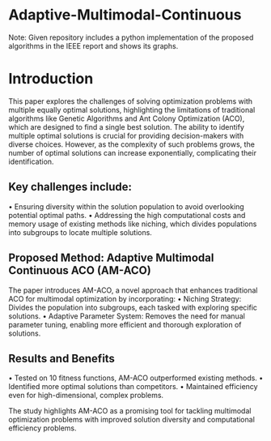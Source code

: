 # Adaptive-Multimodal-Continuous

Note: Given repository includes a python implementation of the proposed algorithms in the IEEE report and shows its graphs.

# Introduction
This paper explores the challenges of solving optimization problems with multiple equally optimal solutions, highlighting the limitations of traditional algorithms like Genetic Algorithms and Ant Colony Optimization (ACO), which are designed to find a single best solution. The ability to identify multiple optimal solutions is crucial for providing decision-makers with diverse choices. However, as the complexity of such problems grows, the number of optimal solutions can increase exponentially, complicating their identification.

## Key challenges include:

• Ensuring diversity within the solution population to avoid overlooking potential optimal paths.
• Addressing the high computational costs and memory usage of existing methods like niching, which divides populations into subgroups to locate multiple solutions.

## Proposed Method: Adaptive Multimodal Continuous ACO (AM-ACO)
The paper introduces AM-ACO, a novel approach that enhances traditional ACO for multimodal optimization by incorporating:
• Niching Strategy: Divides the population into subgroups, each tasked with exploring specific solutions.
• Adaptive Parameter System: Removes the need for manual parameter tuning, enabling more efficient and thorough exploration of solutions.

## Results and Benefits
• Tested on 10 fitness functions, AM-ACO outperformed existing methods.
• Identified more optimal solutions than competitors.
• Maintained efficiency even for high-dimensional, complex problems.

The study highlights AM-ACO as a promising tool for tackling multimodal optimization problems with improved solution diversity and computational efficiency problems. 
